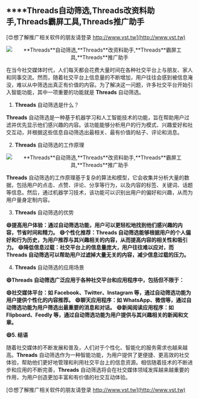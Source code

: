 ## ****Threads**自动筛选,**Threads**改资料助手,**Threads**霸屏工具,**Threads**推广助手**

[😍想了解推广相关软件的朋友请登录 http://www.vst.tw](http://www.vst.tw)

 <center><img src="https://vst.tw/MP4/tuiguang/png/2.png" alt="**Threads**自动筛选,**Threads**改资料助手,**Threads**霸屏工具,**Threads**推广助手"></center>

在当今社交媒体时代，人们每天都会花费大量时间在各种社交平台上与朋友、家人和同事交流。然而，随着社交平台上信息量的不断增加，用户往往会感到被信息淹没，难以从中筛选出真正有价值的内容。为了解决这一问题，许多社交平台开始引入智能功能，其中一项重要的功能就是 **Threads** 自动筛选。

1. **Threads** 自动筛选是什么？

**Threads** 自动筛选是一种基于机器学习和人工智能技术的功能，旨在帮助用户过滤并优先显示他们感兴趣的内容。该功能能够分析用户的行为模式、兴趣爱好和社交互动，并根据这些信息自动筛选出最相关、最有价值的帖子、评论和消息。

2. **Threads** 自动筛选的工作原理

 <center><img src="https://vst.tw/MP4/tuiguang/png/7.png" alt="**Threads**自动筛选,**Threads**改资料助手,**Threads**霸屏工具,**Threads**推广助手"></center>

**Threads** 自动筛选的工作原理基于复杂的算法和模型，它会收集并分析大量的数据，包括用户的点击、点赞、评论、分享等行为，以及内容的标签、关键词、话题等信息。然后，通过机器学习技术，该功能可以识别出用户的偏好和兴趣，从而为用户量身定制内容。

3. **Threads** 自动筛选的优势

**😄提高用户体验：通过自动筛选功能，用户可以更轻松地找到他们感兴趣的内容，节省时间和精力。**
**😄个性化推荐：**Threads** 自动筛选能够根据用户的个人偏好和行为历史，为用户推荐与其兴趣相关的内容，从而提高内容的相关性和吸引力。**
**😄降低信息过载：社交平台上的信息量庞大，用户往往难以应对，而 **Threads** 自动筛选可以帮助用户过滤掉大量无关的内容，减少信息过载的压力。**

4. **Threads** 自动筛选的应用场景

**😄**Threads** 自动筛选广泛应用于各种社交平台和应用程序中，包括但不限于：**

**😄社交媒体平台：如 Facebook、Twitter、Instagram 等，通过自动筛选功能为用户提供个性化的内容推荐。**
**😄聊天应用程序：如 WhatsApp、微信等，通过自动筛选功能为用户筛选出最重要的消息和对话。**
**😄新闻阅读应用程序：如 Flipboard、Feedly 等，通过自动筛选功能为用户提供与其兴趣相关的新闻和文章。**

**😄5. 结语**

随着社交媒体的不断发展和普及，人们对于个性化、智能化的服务需求也越来越高。**Threads** 自动筛选作为一种智能功能，为用户提供了更便捷、更高效的社交体验，帮助他们更好地管理和利用社交平台上的信息资源。相信随着技术的不断进步和应用的不断完善，**Threads** 自动筛选将会在社交媒体领域发挥越来越重要的作用，为用户创造更加丰富和有价值的社交互动体验。

[😍想了解推广相关软件的朋友请登录 http://www.vst.tw](http://www.vst.tw)



